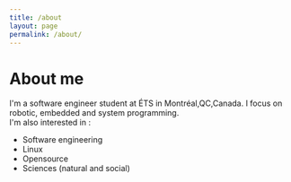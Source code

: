 ```yaml
---
title: /about
layout: page
permalink: /about/
---
```

# About me

I'm a software engineer student at ÉTS in Montréal,QC,Canada. I focus on robotic, embedded and system programming.
\
I'm also interested in : 
- Software engineering
- Linux
- Opensource
- Sciences (natural and social)
